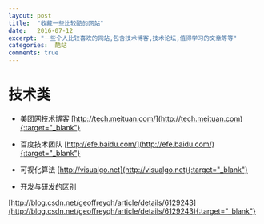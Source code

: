 ```yaml
---
layout: post
title:  "收藏一些比较酷的网站"
date:   2016-07-12
excerpt: "一些个人比较喜欢的网站,包含技术博客,技术论坛,值得学习的文章等等"
categories:  酷站
comments: true
---
```


# 技术类

- 美团网技术博客
 [http://tech.meituan.com/](http://tech.meituan.com){:target="_blank"}
 
 - 百度技术团队
 [http://efe.baidu.com/](http://efe.baidu.com/){:target="_blank"}
 
 - 可视化算法
 [http://visualgo.net](http://visualgo.net){:target="_blank"}

 - 开发与研发的区别
 
 [http://blog.csdn.net/geoffreyqh/article/details/6129243](http://blog.csdn.net/geoffreyqh/article/details/6129243){:target="_blank"}